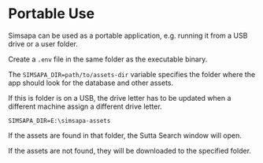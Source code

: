 # Portable Use

Simsapa can be used as a portable application, e.g. running it from a USB drive or a user folder.

Create a `.env` file in the same folder as the executable binary.

The `SIMSAPA_DIR=path/to/assets-dir` variable specifies the folder where the app should look for the database and other assets.

If this is folder is on a USB, the drive letter has to be updated when a different machine assign a different drive letter.

```
SIMSAPA_DIR=E:\simsapa-assets
```

If the assets are found in that folder, the Sutta Search window will open.

If the assets are not found, they will be downloaded to the specified folder.

